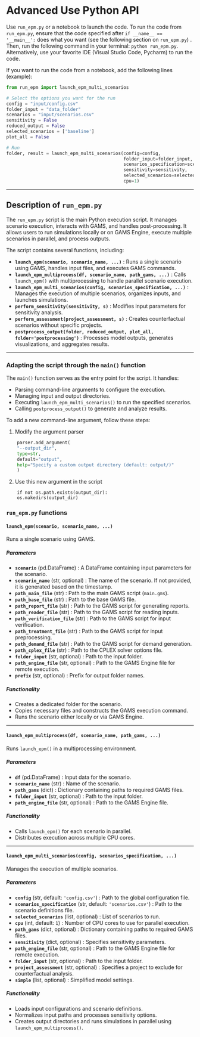 # Advanced Use Python API


Use `run_epm.py` or a notebook to launch the code. To run the code from `run_epm.py`, ensure that the code specified after `if __name__ == '__main__':` does what you want (see the following section on `run_epm.py`) . Then, run the following command in your terminal: `python run_epm.py`. Alternatively, use your favorite IDE (Visual Studio Code, Pycharm) to run the code. 

If you want to run the code from a notebook, add the following lines (example):
```python 
from run_epm import launch_epm_multi_scenarios

# Select the options you want for the run 
config = "input/config.csv"
folder_input = "data_folder"
scenarios = "input/scenarios.csv"
sensitivity = False
reduced_output = False
selected_scenarios = ['baseline']
plot_all = False

# Run 
folder, result = launch_epm_multi_scenarios(config=config,
                                            folder_input=folder_input,
                                            scenarios_specification=scenarios,
                                            sensitivity=sensitivity,
                                            selected_scenarios=selected_scenarios,
                                            cpu=1)
```
---

## Description of `run_epm.py`

The `run_epm.py` script is the main Python execution script. It manages scenario execution, interacts with GAMS, and handles post-processing. It allows users to run simulations locally or on GAMS Engine, execute multiple scenarios in parallel, and process outputs.

The script contains several functions, including:
- **`launch_epm(scenario, scenario_name, ...)`** : Runs a single scenario using GAMS, handles input files, and executes GAMS commands.
- **`launch_epm_multiprocess(df, scenario_name, path_gams, ...)`** : Calls `launch_epm()` with multiprocessing to handle parallel scenario execution.
- **`launch_epm_multi_scenarios(config, scenarios_specification, ...)`** : Manages the execution of multiple scenarios, organizes inputs, and launches simulations.
- **`perform_sensitivity(sensitivity, s)`** : Modifies input parameters for sensitivity analysis.
- **`perform_assessment(project_assessment, s)`** : Creates counterfactual scenarios without specific projects.
- **`postprocess_output(folder, reduced_output, plot_all, folder='postprocessing')`** : Processes model outputs, generates visualizations, and aggregates results.

---

### Adapting the script through the `main()` function

The `main()` function serves as the entry point for the script. It handles:
- Parsing command-line arguments to configure the execution.
- Managing input and output directories.
- Executing `launch_epm_multi_scenarios()` to run the specified scenarios.
- Calling `postprocess_output()` to generate and analyze results.

To add a new command-line argument, follow these steps:

1. Modify the argument parser
```python
    parser.add_argument(
    "--output_dir",
    type=str,
    default="output",
    help="Specify a custom output directory (default: output/)"
    )
```

2. Use this new argument in the script
```output_dir = args.output_dir
    if not os.path.exists(output_dir):
    os.makedirs(output_dir)
```

### `run_epm.py` functions
#### `launch_epm(scenario, scenario_name, ...)`
Runs a single scenario using GAMS.

##### Parameters
- **`scenario`** (pd.DataFrame) : A DataFrame containing input parameters for the scenario.
- **`scenario_name`** (str, optional) : The name of the scenario. If not provided, it is generated based on the timestamp.
- **`path_main_file`** (str) : Path to the main GAMS script (`main.gms`).
- **`path_base_file`** (str) : Path to the base GAMS file.
- **`path_report_file`** (str) : Path to the GAMS script for generating reports.
- **`path_reader_file`** (str) : Path to the GAMS script for reading inputs.
- **`path_verification_file`** (str) : Path to the GAMS script for input verification.
- **`path_treatment_file`** (str) : Path to the GAMS script for input preprocessing.
- **`path_demand_file`** (str) : Path to the GAMS script for demand generation.
- **`path_cplex_file`** (str) : Path to the CPLEX solver options file.
- **`folder_input`** (str, optional) : Path to the input folder.
- **`path_engine_file`** (str, optional) : Path to the GAMS Engine file for remote execution.
- **`prefix`** (str, optional) : Prefix for output folder names.

##### Functionality
- Creates a dedicated folder for the scenario.
- Copies necessary files and constructs the GAMS execution command.
- Runs the scenario either locally or via GAMS Engine.

---

#### `launch_epm_multiprocess(df, scenario_name, path_gams, ...)`
Runs `launch_epm()` in a multiprocessing environment.

##### Parameters
- **`df`** (pd.DataFrame) : Input data for the scenario.
- **`scenario_name`** (str) : Name of the scenario.
- **`path_gams`** (dict) : Dictionary containing paths to required GAMS files.
- **`folder_input`** (str, optional) : Path to the input folder.
- **`path_engine_file`** (str, optional) : Path to the GAMS Engine file.

##### Functionality
- Calls `launch_epm()` for each scenario in parallel.
- Distributes execution across multiple CPU cores.

---

#### `launch_epm_multi_scenarios(config, scenarios_specification, ...)`
Manages the execution of multiple scenarios.

##### Parameters
- **`config`** (str, default: `'config.csv'`) : Path to the global configuration file.
- **`scenarios_specification`** (str, default: `'scenarios.csv'`) : Path to the scenario definitions file.
- **`selected_scenarios`** (list, optional) : List of scenarios to run.
- **`cpu`** (int, default: `1`) : Number of CPU cores to use for parallel execution.
- **`path_gams`** (dict, optional) : Dictionary containing paths to required GAMS files.
- **`sensitivity`** (dict, optional) : Specifies sensitivity parameters.
- **`path_engine_file`** (str, optional) : Path to the GAMS Engine file for remote execution.
- **`folder_input`** (str, optional) : Path to the input folder.
- **`project_assessment`** (str, optional) : Specifies a project to exclude for counterfactual analysis.
- **`simple`** (list, optional) : Simplified model settings.

##### Functionality
- Loads input configurations and scenario definitions.
- Normalizes input paths and processes sensitivity options.
- Creates output directories and runs simulations in parallel using `launch_epm_multiprocess()`.

